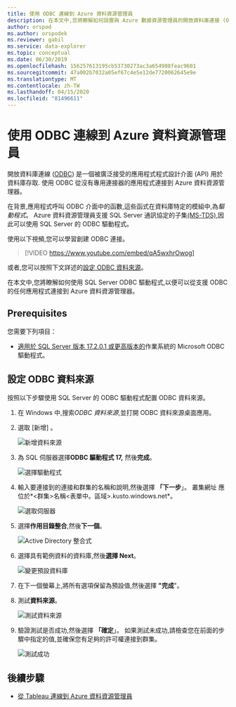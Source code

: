 ```yaml
---
title: 使用 ODBC 連線到 Azure 資料資源管理員
description: 在本文中,您將瞭解如何設置與 Azure 數據資源管理員的開放資料庫連接 (ODBC) 連接。
author: orspod
ms.author: orspodek
ms.reviewer: gabil
ms.service: data-explorer
ms.topic: conceptual
ms.date: 06/30/2019
ms.openlocfilehash: 156257613195cb53730273ac3a654908feac9601
ms.sourcegitcommit: 47a002b7032a05ef67c4e5e12de7720062645e9e
ms.translationtype: MT
ms.contentlocale: zh-TW
ms.lasthandoff: 04/15/2020
ms.locfileid: "81496611"
---
```

# <a name="connect-to-azure-data-explorer-with-odbc"></a>使用 ODBC 連線到 Azure 資料資源管理員

開放資料庫連線 ([ODBC](/sql/odbc/reference/odbc-overview)) 是一個被廣泛接受的應用程式程式設計介面 (API) 用於資料庫存取. 使用 ODBC 從沒有專用連接器的應用程式連接到 Azure 資料資源管理器。

在背景,應用程式呼叫 ODBC 介面中的函數,這些函式在資料庫特定的模組中,為*驅動程式*。 Azure 資料資源管理員支援 SQL Server 通訊協定的子集[(MS-TDS),](kusto/api/tds/index.md)因此可以使用 SQL Server 的 ODBC 驅動程式。

使用以下視頻,您可以學習創建 ODBC 連接。 

> [!VIDEO https://www.youtube.com/embed/qA5wxhrOwog]

或者,您可以按照下文詳述的[設定 ODBC 資料來源](#configure-the-odbc-data-source)。 

在本文中,您將瞭解如何使用 SQL Server ODBC 驅動程式,以便可以從支援 ODBC 的任何應用程式連接到 Azure 資料資源管理器。 

## <a name="prerequisites"></a>Prerequisites

您需要下列項目：

* [適用於 SQL Server 版本 17.2.0.1 或更高版本的](/sql/connect/odbc/download-odbc-driver-for-sql-server)作業系統的 Microsoft ODBC 驅動程式。

## <a name="configure-the-odbc-data-source"></a>設定 ODBC 資料來源

按照以下步驟使用 SQL Server 的 ODBC 驅動程式配置 ODBC 資料來源。

1. 在 Windows 中,搜索*ODBC 資料來源*,並打開 ODBC 資料來源桌面應用。

1. 選取 [新增]  。

    ![新增資料來源](media/connect-odbc/add-data-source.png)

1. 為 SQL 伺服器選擇**ODBC 驅動程式 17,** 然後**完成**。

    ![選擇驅動程式](media/connect-odbc/select-driver.png)

1. 輸入要連接到的連接和群集的名稱和說明,然後選擇 **「下一步**」。 叢集網址 應位於*\<群集\>名稱\<表單中。區域\>.kusto.windows.net*。

    ![選取伺服器](media/connect-odbc/select-server.png)

1. 選擇**作用目錄整合**,然後**下一個**。

    ![Active Directory 整合式](media/connect-odbc/active-directory-integrated.png)

1. 選擇具有範例資料的資料庫,然後**選擇 Next**。

    ![變更預設資料庫](media/connect-odbc/change-default-database.png)

1. 在下一個螢幕上,將所有選項保留為預設值,然後選擇 **"完成**"。

1. 測試**資料來源**。

    ![測試資料來源](media/connect-odbc/test-data-source.png)

1. 驗證測試是否成功,然後選擇 **「確定**」。 如果測試未成功,請檢查您在前面的步驟中指定的值,並確保您有足夠的許可權連接到群集。

    ![測試成功](media/connect-odbc/test-succeeded.png)

## <a name="next-steps"></a>後續步驟

* [從 Tableau 連線到 Azure 資料資源管理員](tableau.md)